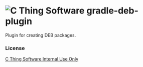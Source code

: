 # ![C Thing Software](http://www.cthing.com/images/Logo.gif "C Thing Software") gradle-deb-plugin
Plugin for creating DEB packages.
### License
[C Thing Software Internal Use Only](http://www.cthing.com/licenses/internal.txt)
